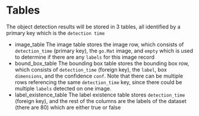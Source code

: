 # Tables

The object detection results will be stored in 3 tables, all identified by a primary key which is the `detection time`
- image_table
The image table stores the image row, which consists of  `detection_time` (primary key), the `go.Mat` image, and `empty` which is used to determine if there are any `labels` for this image record
- bound_box_table
The bounding box table stores the bounding box row, which consists of  `detection_time` (foreign key), the `label`, box `dimensions`, and the confidence `conf`. Note that there can be multiple rows referencing the same `detection_time` key, since there could be multiple `labels` detected on one image. 
- label_existence_table
The label existence table stores `detection_time` (foreign key), and the rest of the columns are the labels of the dataset (there are 80) which are either true or false